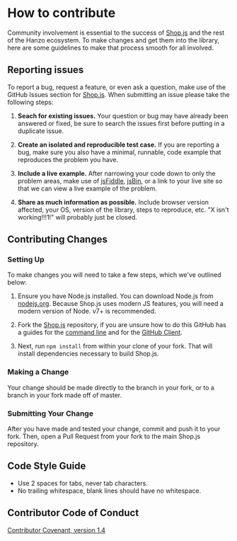 # How to contribute

Community involvement is essential to the success of [Shop.js][shopjs] and the rest of the Hanzo ecosystem.
To make changes and get them into the library, here are some guidelines to make that process
smooth for all involved.

## Reporting issues

To report a bug, request a feature, or even ask a question, make use of the GitHub Issues
section for [Shop.js][issues]. When submitting an issue please take the following steps:

1. **Seach for existing issues.** Your question or bug may have already been answered or fixed,
be sure to search the issues first before putting in a duplicate issue.

2. **Create an isolated and reproducible test case.** If you are reporting a bug, make sure you
also have a minimal, runnable, code example that reproduces the problem you have.

3. **Include a live example.** After narrowing your code down to only the problem areas, make use
of [jsFiddle][fiddle], [jsBin][jsbin], or a link to your live site so that we can view a live example of the problem.

4. **Share as much information as possible.** Include browser version affected, your OS, version of
the library, steps to reproduce, etc. "X isn't working!!!1!" will probably just be closed.

## Contributing Changes

### Setting Up

To make changes you will need to take a few steps, which we've outlined below:

1. Ensure you have Node.js installed. You can download Node.js from [nodejs.org][node]. Because
Shop.js uses modern JS features, you will need a modern version of Node. v7+ is recommended.

2. Fork the [Shop.js][shop] repository, if you are unsure how to do this GitHub has a guides
for the [command line][fork-cli] and for the [GitHub Client][fork-gui].

3. Next, run `npm install` from within your clone of your fork. That will install dependencies
necessary to build Shop.js.


### Making a Change

Your change should be made directly to the branch in your fork, or to a branch in your fork made off of master.

### Submitting Your Change

After you have made and tested your change, commit and push it to your fork. Then, open a Pull Request
from your fork to the main Shop.js repository.

## Code Style Guide

- Use 2 spaces for tabs, never tab characters.
- No trailing whitespace, blank lines should have no whitespace.

[shopjs]: https://github.com/hanzo.io/shop.js
[issues]: https://github.com/hanzo-io/shop.js/issues
[shop]: https://github.com/hanzo-io/shop.js
[fiddle]: http://jsfiddle.net
[jsbin]: http://jsbin.com/
[node]: http://nodejs.org
[fork-cli]: https://help.github.com/articles/fork-a-repo/
[fork-gui]: https://guides.github.com/activities/forking/

## Contributor Code of Conduct
[Contributor Covenant, version 1.4](http://contributor-covenant.org/version/1/4)
